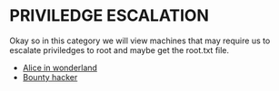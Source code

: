 # PRIVILEDGE ESCALATION

Okay so in this category we will view machines that may require us to escalate priviledges to root and maybe get the root.txt file. 

- [Alice in wonderland](2023-06-02-Alice-in-wonderland.md)
- [Bounty hacker](2023-06-02-bount-hacker.md)
